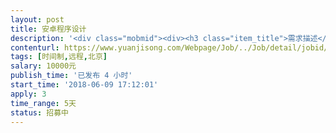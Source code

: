 ```yaml
---                
layout: post       
title: 安卓程序设计           
description: '<div class="mobmid"><div><h3 class="item_title">需求描述</h3><p>一、需求描述：<br/>安卓有个xposed 框架，安装必须需要手机root, 在手机不需要root 的情况下把这个框架写进安卓系统里，还能拿到手机最大权限。<br/> <br/>二、合作方式：<br/>项目制，时间费用均可以谈。</p></div><!--info end--></div>'     
contenturl: https://www.yuanjisong.com/Webpage/Job/../Job/detail/jobid/101554      
tags: [时间制,远程,北京]            
salary: 10000元          
publish_time: '已发布 4 小时'         
start_time: '2018-06-09 17:12:01'           
apply: 3                   
time_range: 5天              
status: 招募中                  
---                 
```

